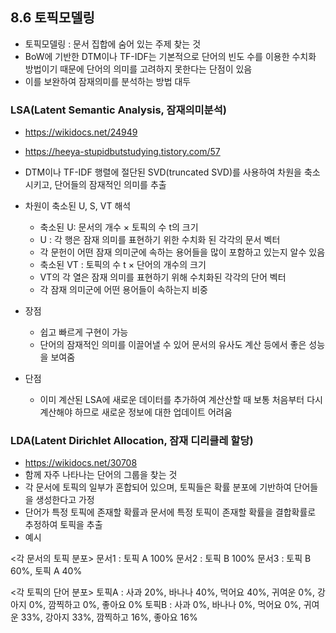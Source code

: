 ## 8.6 토픽모델링
- 토픽모델링 : 문서 집합에 숨어 있는 주제 찾는 것
- BoW에 기반한 DTM이나 TF-IDF는 기본적으로 단어의 빈도 수를 이용한 수치화 방법이기 때문에 단어의 의미를 고려하지 못한다는 단점이 있음
- 이를 보완하여 잠재의미를 분석하는 방법 대두 

### LSA(Latent Semantic Analysis, 잠재의미분석)
- https://wikidocs.net/24949
- https://heeya-stupidbutstudying.tistory.com/57
- DTM이나 TF-IDF 행렬에 절단된 SVD(truncated SVD)를 사용하여 차원을 축소시키고, 단어들의 잠재적인 의미를 추출 
- 차원이 축소된 U, S, VT 해석 
    - 축소된 U: 문서의 개수 × 토픽의 수 t의 크기
    - U : 각 행은 잠재 의미를 표현하기 위한 수치화 된 각각의 문서 벡터
    - 각 문헌이 어떤 잠재 의미군에 속하는 용어들을 많이 포함하고 있는지 알수 있음 
    - 축소된 VT :  토픽의 수 t × 단어의 개수의 크기
    - VT의 각 열은 잠재 의미를 표현하기 위해 수치화된 각각의 단어 벡터
    - 각 잠재 의미군에 어떤 용어들이 속하는지 비중

- 장점
    - 쉽고 빠르게 구현이 가능
    - 단어의 잠재적인 의미를 이끌어낼 수 있어 문서의 유사도 계산 등에서 좋은 성능을 보여줌
- 단점 
    - 이미 계산된 LSA에 새로운 데이터를 추가하여 계산산할 때 보통 처음부터 다시 계산해야 하므로 새로운 정보에 대한 업데이트 어려움


### LDA(Latent Dirichlet Allocation, 잠재 디리클레 할당)
- https://wikidocs.net/30708
- 함께 자주 나타나는 단어의 그룹을 찾는 것
- 각 문서에 토픽의 일부가 혼합되어 있으며, 토픽들은 확률 분포에 기반하여 단어들을 생성한다고 가정
- 단어가 특정 토픽에 존재할 확률과 문서에 특정 토픽이 존재할 확률을 결합확률로 추정하여 토픽을 추출
- 예시 

<각 문서의 토픽 분포>
문서1 : 토픽 A 100%
문서2 : 토픽 B 100%
문서3 : 토픽 B 60%, 토픽 A 40%

<각 토픽의 단어 분포>
토픽A : 사과 20%, 바나나 40%, 먹어요 40%, 귀여운 0%, 강아지 0%, 깜찍하고 0%, 좋아요 0%
토픽B : 사과 0%, 바나나 0%, 먹어요 0%, 귀여운 33%, 강아지 33%, 깜찍하고 16%, 좋아요 16%


